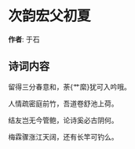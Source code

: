 # 次韵宏父初夏

**作者**: 于石

## 诗词内容

留得三分春意和，荼{艹縻}犹可入吟哦。

人情疏密庭前竹，吾道卷舒池上荷。

结友岂无今管鲍，论诗奚必古阴何。

梅霖骤涨江天阔，还有长竿可钓么。

